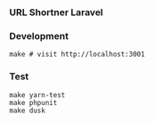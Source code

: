 ### URL Shortner Laravel

### Development
```
make # visit http://localhost:3001
```

### Test
```
make yarn-test
make phpunit
make dusk
```

